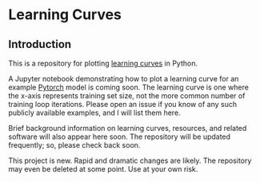 # Learning Curves

## Introduction

This is a repository for plotting [learning curves](https://en.wikipedia.org/wiki/Learning_curve_(machine_learning)) in Python.

A Jupyter notebook demonstrating how to plot a learning curve for an example [Pytorch](https://github.com/pytorch/pytorch) model is coming soon.  The learning curve is one where the x-axis represents training set size, not the more common number of training loop iterations.  Please open an issue if you know of any such publicly available examples, and I will list them here.

Brief background information on learning curves, resources, and related software will also appear here soon.  The repository will be updated frequently; so, please check back soon.

This project is new.  Rapid and dramatic changes are likely.  The repository may even be deleted at some point.  Use at your own risk.

